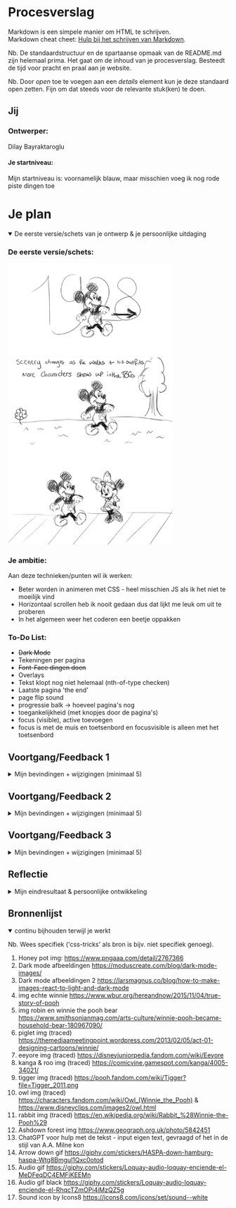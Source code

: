 # Procesverslag
Markdown is een simpele manier om HTML te schrijven.  
Markdown cheat cheet: [Hulp bij het schrijven van Markdown](https://github.com/adam-p/markdown-here/wiki/Markdown-Cheatsheet).

Nb. De standaardstructuur en de spartaanse opmaak van de README.md zijn helemaal prima. Het gaat om de inhoud van je procesverslag. Besteedt de tijd voor pracht en praal aan je website.

Nb. Door *open* toe te voegen aan een *details* element kun je deze standaard open zetten. Fijn om dat steeds voor de relevante stuk(ken) te doen.




## Jij

### Ontwerper:
Dilay Bayraktaroglu

#### Je startniveau:
Mijn startniveau is: voornamelijk blauw, maar misschien voeg ik nog rode piste dingen toe




# Je plan

<details open>
  <summary>De eerste versie/schets van je ontwerp & je persoonlijke uitdaging</summary>

  ### De eerste versie/schets:
  <img src="readme-images/mickeymousesketch1.png" width="375px" alt="eerste versie/schets">
  <img src="readme-images/mickeymousesketch2.png" width="375px" alt="eerste versie/schets">
  <img src="readme-images/mickeymousesketch3.png" width="375px" alt="eerste versie/schets">


  ### Je ambitie: 
  Aan deze technieken/punten wil ik werken:
  - Beter worden in animeren met CSS - heel misschien JS als ik het niet te moeilijk vind
  - Horizontaal scrollen heb ik nooit gedaan dus dat lijkt me leuk om uit te proberen
  - In het algemeen weer het coderen een beetje oppakken

  ### To-Do List:
  - ~~Dark Mode~~
  - Tekeningen per pagina
  - ~~Font-Face dingen doen~~
  - Overlays
  - Tekst klopt nog niet helemaal (nth-of-type checken)
  - Laatste pagina 'the end'
  - page flip sound
  - progressie balk -> hoeveel pagina's nog
  - toegankelijkheid (met knopjes door de pagina's)
  - focus (visible), active toevoegen
  - focus is met de muis en toetsenbord en focusvisible is alleen met het toetsenbord

 
</details>




## Voortgang/Feedback 1

<details>
  <summary>Mijn bevindingen + wijzigingen (minimaal 5)</summary>

  ### Bevinding 1:
  Omschrijving van wat er nog niet orde was (tekst en afbeeding(en)).
  <img src="readme-images/fb1.png" width="375px" alt="feedback sessie 1">
  - Misschien moet ik minder 'soorten' Mickeys gebruiken (De belangrijkste/bekendste Mickeys)
  - Objecten en andere characters interactief maken met Mickey
  - Nadenken over de bediening (Scrollen of met een knop)
  - De achtergronden maakt het interessanter
  - Easter egg: Characters die uit een object verschijnen bijvoorbeeld
  - Easter egg: Referenties naar andere elementen waar Mickey in voorkomt (In Aladdin is er bijvoorbeeld een referentie naar Mickey waarbij 'Genie' de Steamboat Willie tune fluit)

  <img src="readme-images/mickeymouse.png" width="375px" alt="feedback sessie 1">


  #### oplossing:
  Beschrijving hoe je het hebt hebt opgelost of als het niet gelukt is hoe je het zou oplossen (tekst en afbeeding(en)).
  Ik heb eigenlijk na dag 1 besloten om van character te veranderen. Sinds Mickey Mouse copyright .... heeft, kan ik dit project bijvoorbeeld niet op mijn portfolio zetten. Dus ga ik kiezen om door te gaan met Winnie The Pooh. Winnie is nu namelijk public domain, waardoor ik geen zorgen hoef te maken over copyright.


  ### Bevinding 2:
  Omschrijving van wat er nog niet orde was (tekst en afbeeding(en)).

  #### oplossing:
  Beschrijving hoe je het hebt hebt opgelost of als het niet gelukt is hoe je het zou oplossen (tekst en afbeeding(en)).



  ### Bevinding 3:
  ...

</details>




## Voortgang/Feedback 2

<details>
  <summary>Mijn bevindingen + wijzigingen (minimaal 5)</summary>
  
  ### Bevinding 1:
  Omschrijving van wat er nog niet orde was (tekst en afbeeding(en)).

  #### oplossing:
  Beschrijving hoe je het hebt hebt opgelost of als het niet gelukt is hoe je het zou oplossen (tekst en afbeeding(en)).



  ### Bevinding 2:
  Omschrijving van wat er nog niet orde was (tekst en afbeeding(en)).

  #### oplossing:
  Beschrijving hoe je het hebt hebt opgelost of als het niet gelukt is hoe je het zou oplossen (tekst en afbeeding(en)).



  ### Bevinding 3:
  ...

</details>




## Voortgang/Feedback 3

<details>
  <summary>Mijn bevindingen + wijzigingen (minimaal 5)</summary>
  
  ### Bevinding 1:
  Omschrijving van wat er nog niet orde was (tekst en afbeeding(en)).

  #### oplossing:
  Beschrijving hoe je het hebt hebt opgelost of als het niet gelukt is hoe je het zou oplossen (tekst en afbeeding(en)).



  ### Bevinding 2:
  Omschrijving van wat er nog niet orde was (tekst en afbeeding(en)).

  #### oplossing:
  Beschrijving hoe je het hebt hebt opgelost of als het niet gelukt is hoe je het zou oplossen (tekst en afbeeding(en)).



  ### Bevinding 3:
  ...

</details>




## Reflectie

<details>
  <summary>Mijn eindresultaat & persoonlijke ontwikkeling</summary>

  ### Je uitkomst - karakteristiek screenshot(s):
  <img src="readme-images/dummy-plaatje.jpg" width="375px" alt="final ontwerp">


  ### Dit ging goed/Heb ik geleerd: 
  Korte omschrijving met plaatje(s)

  <img src="readme-images/dummy-plaatje.jpg" width="375px" alt="top">


  ### Dit was lastig/Is niet gelukt:
  Korte omschrijving met plaatje(s)

  <img src="readme-images/dummy-plaatje.jpg" width="375px" alt="bummer">
</details>




## Bronnenlijst

<details open>
<summary>continu bijhouden terwijl je werkt</summary>

Nb. Wees specifiek ('css-tricks' als bron is bijv. niet specifiek genoeg).

1. Honey pot img: https://www.pngaaa.com/detail/2767366
2. Dark mode afbeeldingen https://moduscreate.com/blog/dark-mode-images/
3. Dark mode afbeeldingen 2 https://larsmagnus.co/blog/how-to-make-images-react-to-light-and-dark-mode
4. img echte winnie https://www.wbur.org/hereandnow/2015/11/04/true-story-of-pooh
5. img robin en winnie the pooh bear https://www.smithsonianmag.com/arts-culture/winnie-pooh-became-household-bear-180967090/
6. piglet img (traced) https://themediaameetingpoint.wordpress.com/2013/02/05/act-01-designing-cartoons/winnie/
7. eeyore img (traced) https://disneyjuniorpedia.fandom.com/wiki/Eeyore
8. kanga & roo img (traced) https://comicvine.gamespot.com/kanga/4005-34021/
9. tigger img (traced) https://pooh.fandom.com/wiki/Tigger?file=Tigger_2011.png
10. owl img (traced) https://characters.fandom.com/wiki/Owl_(Winnie_the_Pooh) & https://www.disneyclips.com/images2/owl.html
11. rabbit img (traced) https://en.wikipedia.org/wiki/Rabbit_%28Winnie-the-Pooh%29
12. Ashdown forest img https://www.geograph.org.uk/photo/5842451
13. ChatGPT voor hulp met de tekst - input eigen text, gevraagd of het in de stijl van A.A. Milne kon
14. Arrow down gif https://giphy.com/stickers/HASPA-down-hamburg-haspa-Wtg8Bmgul1Qxc0otod
15. Audio gif https://giphy.com/stickers/Loquay-audio-loquay-enciende-el-MeDFeqDC4EMFiKEEMn
16. Audio gif black https://giphy.com/stickers/Loquay-audio-loquay-enciende-el-RhqcTZmOPi4iMzQZ5g
17. Sound icon by Icons8 https://icons8.com/icons/set/sound--white

</details>